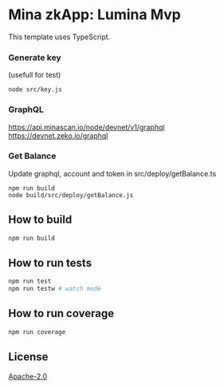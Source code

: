 # Mina zkApp: Lumina Mvp

This template uses TypeScript.

### Generate key
(usefull for test)
 ``` 
node src/key.js
 ```

### GraphQL
https://api.minascan.io/node/devnet/v1/graphql
https://devnet.zeko.io/graphql

### Get Balance
Update graphql, account and token in src/deploy/getBalance.ts 

```
npm run build
node build/src/deploy/getBalance.js
```

## How to build

```sh
npm run build
```

## How to run tests

```sh
npm run test
npm run testw # watch mode
```

## How to run coverage

```sh
npm run coverage
```

## License

[Apache-2.0](LICENSE)

